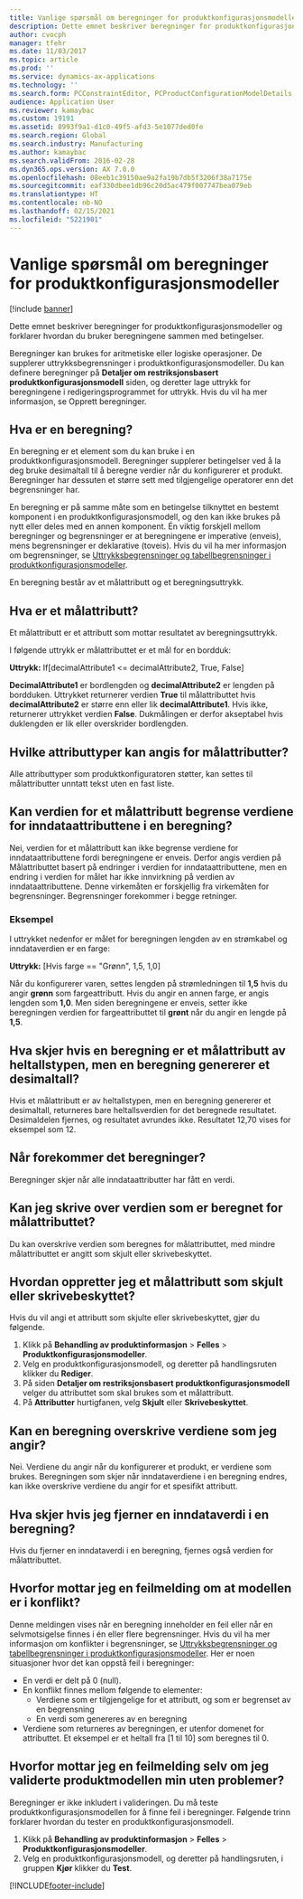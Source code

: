 ```yaml
---
title: Vanlige spørsmål om beregninger for produktkonfigurasjonsmodeller
description: Dette emnet beskriver beregninger for produktkonfigurasjonsmodeller og forklarer hvordan du bruker beregningene sammen med betingelser.
author: cvocph
manager: tfehr
ms.date: 11/03/2017
ms.topic: article
ms.prod: ''
ms.service: dynamics-ax-applications
ms.technology: ''
ms.search.form: PCConstraintEditor, PCProductConfigurationModelDetails, PCRuntimeConfigurator
audience: Application User
ms.reviewer: kamaybac
ms.custom: 19191
ms.assetid: 8993f9a1-d1c0-49f5-afd3-5e1077ded0fe
ms.search.region: Global
ms.search.industry: Manufacturing
ms.author: kamaybac
ms.search.validFrom: 2016-02-28
ms.dyn365.ops.version: AX 7.0.0
ms.openlocfilehash: 08eeb1c39150ae9a2fa19b7db5f3206f38a7175e
ms.sourcegitcommit: eaf330dbee1db96c20d5ac479f007747bea079eb
ms.translationtype: HT
ms.contentlocale: nb-NO
ms.lasthandoff: 02/15/2021
ms.locfileid: "5221901"
---
```

# <a name="calculations-for-product-configuration-models-faq"></a>Vanlige spørsmål om beregninger for produktkonfigurasjonsmodeller

[!include [banner](../includes/banner.md)]

Dette emnet beskriver beregninger for produktkonfigurasjonsmodeller og forklarer hvordan du bruker beregningene sammen med betingelser.

Beregninger kan brukes for aritmetiske eller logiske operasjoner. De supplerer uttrykksbegrensninger i produktkonfigurasjonsmodeller. Du kan definere beregninger på **Detaljer om restriksjonsbasert produktkonfigurasjonsmodell** siden, og deretter lage uttrykk for beregningene i redigeringsprogrammet for uttrykk. Hvis du vil ha mer informasjon, se Opprett beregninger.

## <a name="what-is-a-calculation"></a>Hva er en beregning?
En beregning er et element som du kan bruke i en produktkonfigurasjonsmodell. Beregninger supplerer betingelser ved å la deg bruke desimaltall til å beregne verdier når du konfigurerer et produkt. Beregninger har dessuten et større sett med tilgjengelige operatorer enn det begrensninger har.  

En beregning er på samme måte som en betingelse tilknyttet en bestemt komponent i en produktkonfigurasjonsmodell, og den kan ikke brukes på nytt eller deles med en annen komponent. Én viktig forskjell mellom beregninger og begrensninger er at beregningene er imperative (enveis), mens begrensninger er deklarative (toveis). Hvis du vil ha mer informasjon om begrensninger, se [Uttrykksbegrensninger og tabellbegrensninger i produktkonfigurasjonsmodeller](expression-constraints-table-constraints-product-configuration-models.md).  

En beregning består av et målattributt og et beregningsuttrykk.

## <a name="what-is-a-target-attribute"></a>Hva er et målattributt?
Et målattributt er et attributt som mottar resultatet av beregningsuttrykk.  

I følgende uttrykk er målattributtet er et mål for en bordduk:  

**Uttrykk:** If\[decimalAttribute1 &lt;= decimalAttribute2, True, False\]  

**DecimalAttribute1** er bordlengden og **decimalAttribute2** er lengden på bordduken. Uttrykket returnerer verdien **True** til målattributtet hvis **decimalAttribute2** er større enn eller lik **decimalAttribute1**. Hvis ikke, returnerer uttrykket verdien **False**. Dukmålingen er derfor akseptabel hvis duklengden er lik eller overskrider bordlengden.

## <a name="what-attribute-types-can-be-set-to-target-attributes"></a>Hvilke attributtyper kan angis for målattributter?
Alle attributtyper som produktkonfiguratoren støtter, kan settes til målattributter unntatt tekst uten en fast liste.

## <a name="can-the-value-of-a-target-attribute-restrict-the-values-of-the-input-attributes-in-a-calculation"></a>Kan verdien for et målattributt begrense verdiene for inndataattributtene i en beregning?
Nei, verdien for et målattributt kan ikke begrense verdiene for inndataattributtene fordi beregningene er enveis. Derfor angis verdien på Målattributtet basert på endringer i verdien for inndataattributtene, men en endring i verdien for målet har ikke innvirkning på verdien av inndataattributtene. Denne virkemåten er forskjellig fra virkemåten for begrensninger. Begrensninger forekommer i begge retninger.

### <a name="example"></a>Eksempel

I uttrykket nedenfor er målet for beregningen lengden av en strømkabel og inndataverdien er en farge:  

**Uttrykk:** \[Hvis farge == "Grønn", 1,5, 1,0\]  

Når du konfigurerer varen, settes lengden på strømledningen til **1,5** hvis du angir **grønn** som fargeattributt. Hvis du angir en annen farge, er angis lengden som **1,0**. Men siden beregningene er enveis, setter ikke beregningen verdien for fargeattributtet til **grønt** når du angir en lengde på **1,5**.

## <a name="what-happens-if-a-calculation-has-a-target-attribute-of-the-integer-type-but-a-calculation-generates-a-decimal-number"></a>Hva skjer hvis en beregning er et målattributt av heltallstypen, men en beregning genererer et desimaltall?
Hvis et målattributt er av heltallstypen, men en beregning genererer et desimaltall, returneres bare heltallsverdien for det beregnede resultatet. Desimaldelen fjernes, og resultatet avrundes ikke. Resultatet 12,70 vises for eksempel som 12.

## <a name="when-do-calculations-occur"></a>Når forekommer det beregninger?
Beregninger skjer når alle inndataattributter har fått en verdi.

## <a name="can-i-overwrite-the-value-that-is-calculated-for-the-target-attribute"></a>Kan jeg skrive over verdien som er beregnet for målattributtet?
Du kan overskrive verdien som beregnes for målattributtet, med mindre målattributtet er angitt som skjult eller skrivebeskyttet.

## <a name="how-do-i-set-a-target-attribute-as-hidden-or-read-only"></a>Hvordan oppretter jeg et målattributt som skjult eller skrivebeskyttet?
Hvis du vil angi et attributt som skjulte eller skrivebeskyttet, gjør du følgende.

1.  Klikk på **Behandling av produktinformasjon** &gt; **Felles** &gt; **Produktkonfigurasjonsmodeller**.
2.  Velg en produktkonfigurasjonsmodell, og deretter på handlingsruten klikker du **Rediger**.
3.  På siden **Detaljer om restriksjonsbasert produktkonfigurasjonsmodell** velger du attributtet som skal brukes som et målattributt.
4.  På **Attributter** hurtigfanen, velg **Skjult** eller **Skrivebeskyttet**.

## <a name="can-a-calculation-overwrite-the-values-that-i-set"></a>Kan en beregning overskrive verdiene som jeg angir?
Nei. Verdiene du angir når du konfigurerer et produkt, er verdiene som brukes. Beregningen som skjer når inndataverdiene i en beregning endres, kan ikke overskrive verdiene du angir for et spesifikt attributt.

## <a name="what-happens-if-i-remove-an-input-value-in-a-calculation"></a>Hva skjer hvis jeg fjerner en inndataverdi i en beregning?
Hvis du fjerner en inndataverdi i en beregning, fjernes også verdien for målattributtet.

## <a name="why-do-i-receive-an-error-message-that-says-that-my-model-is-in-contradiction"></a>Hvorfor mottar jeg en feilmelding om at modellen er i konflikt?
Denne meldingen vises når en beregning inneholder en feil eller når en selvmotsigelse finnes i én eller flere begrensninger. Hvis du vil ha mer informasjon om konflikter i begrensninger, se [Uttrykksbegrensninger og tabellbegrensninger i produktkonfigurasjonsmodeller](expression-constraints-table-constraints-product-configuration-models.md). Her er noen situasjoner hvor det kan oppstå feil i beregninger:

-   En verdi er delt på 0 (null).
-   En konflikt finnes mellom følgende to elementer:
    -   Verdiene som er tilgjengelige for et attributt, og som er begrenset av en begrensning
    -   En verdi som genereres av en beregning
-   Verdiene som returneres av beregningen, er utenfor domenet for attributtet. Et eksempel er et heltall fra \[1 til 10\] som beregnes til 0.

## <a name="why-do-i-receive-an-error-message-even-though-i-successfully-validated-my-product-model"></a>Hvorfor mottar jeg en feilmelding selv om jeg validerte produktmodellen min uten problemer?
Beregninger er ikke inkludert i valideringen. Du må teste produktkonfigurasjonsmodellen for å finne feil i beregninger. Følgende trinn forklarer hvordan du tester en produktkonfigurasjonsmodell.

1.  Klikk på **Behandling av produktinformasjon** &gt; **Felles** &gt; **Produktkonfigurasjonsmodeller**.
2.  Velg en produktkonfigurasjonsmodell, og deretter på handlingsruten, i gruppen **Kjør** klikker du **Test**.






[!INCLUDE[footer-include](../../includes/footer-banner.md)]